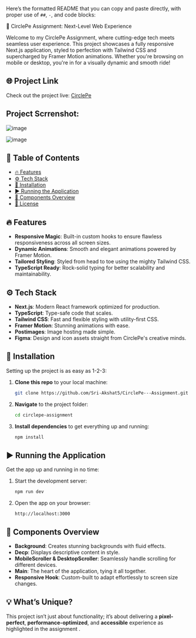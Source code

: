 Here’s the formatted README that you can copy and paste directly, with proper use of `##`, `-`, and code blocks:


 🚀 CirclePe Assignment: Next-Level Web Experience

Welcome to my CirclePe Assignment, where cutting-edge tech meets seamless user experience. This project showcases a fully responsive Next.js application, styled to perfection with Tailwind CSS and supercharged by Framer Motion animations. Whether you're browsing on mobile or desktop, you're in for a visually dynamic and smooth ride!

## 🌐 Project Link
Check out the project live: [CirclePe](https://utkarshcirclepe.vercel.app/)
## Project Scrrenshot:
![image](https://github.com/user-attachments/assets/f8e6e666-8426-4e9b-a001-660e6cfba506)

![image](https://github.com/user-attachments/assets/8624943a-0c59-4d4c-8e3a-149a3858df83)

## 📖 Table of Contents
- [🔥 Features](#-features)
- [⚙️ Tech Stack](#️-tech-stack)
- [🚀 Installation](#-installation)
- [▶️ Running the Application](#-running-the-application)
- [📂 Components Overview](#-components-overview)
- [📄 License](#-license)

## 🔥 Features
- **Responsive Magic**: Built-in custom hooks to ensure flawless responsiveness across all screen sizes.
- **Dynamic Animations**: Smooth and elegant animations powered by Framer Motion.
- **Tailored Styling**: Styled from head to toe using the mighty Tailwind CSS.
- **TypeScript Ready**: Rock-solid typing for better scalability and maintainability.

## ⚙️ Tech Stack
- **Next.js**: Modern React framework optimized for production.
- **TypeScript**: Type-safe code that scales.
- **Tailwind CSS**: Fast and flexible styling with utility-first CSS.
- **Framer Motion**: Stunning animations with ease.
- **Postimages**: Image hosting made simple.
- **Figma**: Design and icon assets straight from CirclePe's creative minds.

## 🚀 Installation

Setting up the project is as easy as 1-2-3:

1. **Clone this repo** to your local machine:

    ```bash
    git clone https://github.com/Sri-Akshat5/CirclePe---Assignment.git
    ```

2. **Navigate** to the project folder:

    ```bash
    cd circlepe-assignment
    ```

3. **Install dependencies** to get everything up and running:

    ```bash
    npm install
    ```

## ▶️ Running the Application

Get the app up and running in no time:

1. Start the development server:

    ```bash
    npm run dev
    ```

2. Open the app on your browser:

    ```
    http://localhost:3000
    ```

## 📂 Components Overview
- **Background**: Creates stunning backgrounds with fluid effects.
- **Decp**: Displays descriptive content in style.
- **MobileScroller & DesktopScroller**: Seamlessly handle scrolling for different devices.
- **Main**: The heart of the application, tying it all together.
- **Responsive Hook**: Custom-built to adapt effortlessly to screen size changes.

## 💡 What’s Unique?
This project isn’t just about functionality; it’s about delivering a **pixel-perfect**, **performance-optimized**, and **accessible** experience as highlighted in the assignment .


